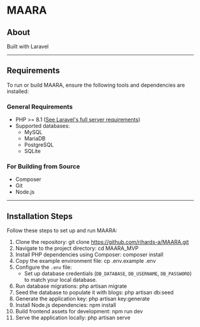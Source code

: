 # MAARA

## About
Built with Laravel

---

## Requirements
To run or build MAARA, ensure the following tools and dependencies are installed:

### General Requirements
- PHP >= 8.1 ([See Laravel's full server requirements](https://laravel.com/docs/10.x/deployment#server-requirements))
- Supported databases:
  - MySQL
  - MariaDB
  - PostgreSQL
  - SQLite

### For Building from Source
- Composer
- Git
- Node.js

---

## Installation Steps
Follow these steps to set up and run MAARA:
1. Clone the repository:
   git clone https://github.com/rihards-a/MAARA.git
2. Navigate to the project directory:
   cd MAARA_MVP
3. Install PHP dependencies using Composer:
   composer install
4. Copy the example environment file:
   cp .env.example .env
5. Configure the `.env` file:
   - Set up database credentials (`DB_DATABASE`, `DB_USERNAME`, `DB_PASSWORD`) to match your local database.
6. Run database migrations:
   php artisan migrate
7. Seed the database to populate it with blogs:
   php artisan db:seed
7. Generate the application key:
   php artisan key:generate
8. Install Node.js dependencies:
   npm install
9. Build frontend assets for development:
   npm run dev
10. Serve the application locally:
   php artisan serve


